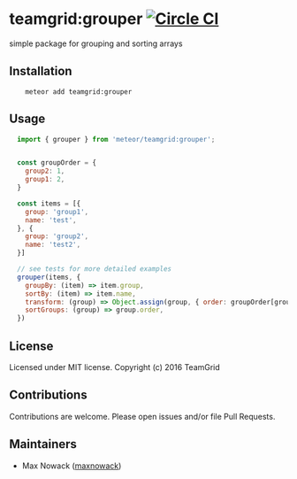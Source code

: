 # teamgrid:grouper [![Circle CI](https://circleci.com/gh/TeamGrid/grouper.svg)](https://circleci.com/gh/TeamGrid/grouper)
simple package for grouping and sorting arrays

## Installation
```
    meteor add teamgrid:grouper
```

## Usage

````javascript
  import { grouper } from 'meteor/teamgrid:grouper';


  const groupOrder = {
    group2: 1,
    group1: 2,
  }

  const items = [{
    group: 'group1',
    name: 'test',
  }, {
    group: 'group2',
    name: 'test2',
  }]

  // see tests for more detailed examples
  grouper(items, {
    groupBy: (item) => item.group,
    sortBy: (item) => item.name,
    transform: (group) => Object.assign(group, { order: groupOrder[group] }),
    sortGroups: (group) => group.order,
  })
````

## License
Licensed under MIT license. Copyright (c) 2016 TeamGrid

## Contributions

Contributions are welcome. Please open issues and/or file Pull Requests.

## Maintainers

- Max Nowack ([maxnowack](https://github.com/maxnowack))
